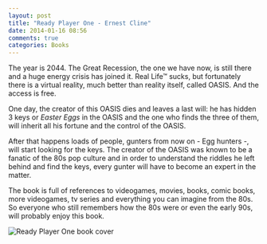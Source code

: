 ```yaml
---
layout: post
title: "Ready Player One - Ernest Cline"
date: 2014-01-16 08:56
comments: true
categories: Books
---
```


The year is 2044. The Great Recession, the one we have now, is still there and a huge energy crisis has joined it. Real Life™ sucks, but fortunately there is a virtual reality, much better than reality itself, called OASIS. And the access is free.

One day, the creator of this OASIS dies and leaves a last will: he has hidden 3 keys or _Easter Eggs_ in the OASIS and the one who finds the three of them, will inherit all his fortune and the control of the OASIS.

After that happens loads of people, gunters from now on - Egg hunters -, will start looking for the keys. The creator of the OASIS was known to be a fanatic of the 80s pop culture and in order to understand the riddles he left behind and find the keys, every gunter will have to become an expert in the matter.

The book is full of references to videogames, movies, books, comic books, more videogames, tv series and everything you can imagine from the 80s. So everyone who still remembers how the 80s were or even the early 90s, will probably enjoy this book.

![Ready Player One book cover](https://lh3.googleusercontent.com/-YdFbA5XSEOU/UtegebtvQAI/AAAAAAAANqw/hsThl61Q1DA/w829-h649-no/small_background.jpg)